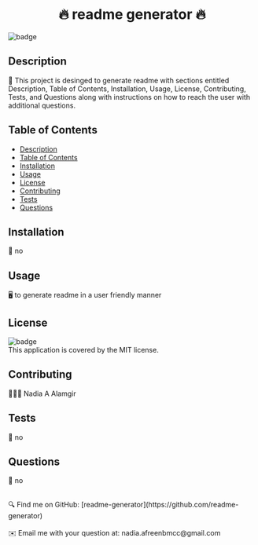 <h1 align="center">🔥 readme generator 🔥</h1>
  
![badge](https://img.shields.io/badge/license-MIT-brightgreen)<br />

## Description
🔑 This project is desinged to generate readme with sections entitled Description, Table of Contents, Installation, Usage, License, Contributing, Tests, and Questions along with instructions on how to reach the user with additional questions.

## Table of Contents
- [Description](#description)
- [Table of Contents](#table-of-contents)
- [Installation](#installation)
- [Usage](#usage)
- [License](#license)
- [Contributing](#contributing)
- [Tests](#tests)
- [Questions](#questions)

## Installation
💾 no

## Usage
🖥️ to generate readme in a user friendly manner

## License
![badge](https://img.shields.io/badge/license-MIT-brightgreen)
<br />
This application is covered by the MIT license. 

## Contributing
🧑‍🤝‍🧑 Nadia A Alamgir

## Tests
🧪 no

## Questions
🚩 no<br />

<br />
🔍  Find me on GitHub: [readme-generator](https://github.com/readme-generator)<br />
<br />
✉️ Email me with your question at: nadia.afreenbmcc@gmail.com<br /><br />
    